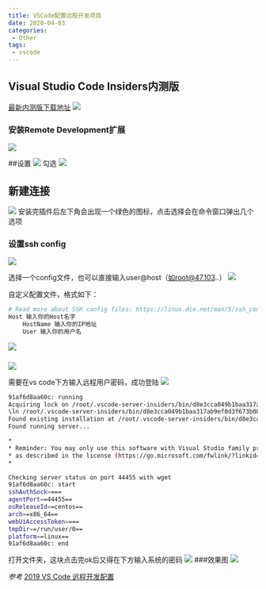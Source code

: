 ```yaml
---
title: VSCode配置远程开发项目
date: 2020-04-03
categories:
 - Other
tags:
 - vscode
---
```

## Visual Studio Code Insiders内测版
[最新内测版下载地址](https://code.visualstudio.com/insiders/)
![](https://upload-images.jianshu.io/upload_images/15668934-7d719d94d7e4180b.png?imageMogr2/auto-orient/strip%7CimageView2/2/w/1240)
### 安装Remote Development扩展

![](https://upload-images.jianshu.io/upload_images/15668934-9fc5a297084e248e.png?imageMogr2/auto-orient/strip%7CimageView2/2/w/1240)

##设置
![](https://upload-images.jianshu.io/upload_images/15668934-b6073df47fab5ea4.png?imageMogr2/auto-orient/strip%7CimageView2/2/w/1240)
勾选
![](https://upload-images.jianshu.io/upload_images/15668934-8f1cfc56c2208ff8.png?imageMogr2/auto-orient/strip%7CimageView2/2/w/1240)

## 新建连接
![](https://upload-images.jianshu.io/upload_images/15668934-381b6388dcf82354.png?imageMogr2/auto-orient/strip%7CimageView2/2/w/1240)
安装完插件后左下角会出现一个绿色的图标，点击选择会在命令窗口弹出几个选项
### 设置ssh config
![](https://upload-images.jianshu.io/upload_images/15668934-ec4688a71789f2f3.png?imageMogr2/auto-orient/strip%7CimageView2/2/w/1240)

选择一个config文件，也可以直接输入user@host（如root@47.103.*.*）
![](https://upload-images.jianshu.io/upload_images/15668934-b379287ebff84276.png?imageMogr2/auto-orient/strip%7CimageView2/2/w/1240)

自定义配置文件，格式如下：
```bash
# Read more about SSH config files: https://linux.die.net/man/5/ssh_config
Host 输入你的Host名字
    HostName 输入你的IP地址
    User 输入你的用户名
```

![](https://upload-images.jianshu.io/upload_images/15668934-16e436815cd7b855.png?imageMogr2/auto-orient/strip%7CimageView2/2/w/1240)
### 
![](https://upload-images.jianshu.io/upload_images/15668934-6180cb3414cbf10c.png?imageMogr2/auto-orient/strip%7CimageView2/2/w/1240)

需要在vs code下方输入远程用户密码，成功登陆
![](https://upload-images.jianshu.io/upload_images/15668934-c410e962e241fb5b.png?imageMogr2/auto-orient/strip%7CimageView2/2/w/1240)
```bash
91af6d8aa60c: running
Acquiring lock on /root/.vscode-server-insiders/bin/d8e3cca049b1baa317ab9ef0d3f673b08e53d8fa/vscode-remote-lock.root.d8e3cca049b1baa317ab9ef0d3f673b08e53d8fafa                                                                                                                                                         t/.vscode-server-insiders/bin/d8e
\ln /root/.vscode-server-insiders/bin/d8e3cca049b1baa317ab9ef0d3f673b08e53d8fa/vscode-remote-lock.root.d8e3cca049b1baa317ab9ef0d3f673b08e53d8fa.target /root/.vscode-server-insiders/bin/d8e3cca049b1baa317ab9ef0d3f673b08e53d8fa/vscode-remote-lock.root.d8e3cca049b1baa317ab9ef0d3f673b08e53d8fa
Found existing installation at /root/.vscode-server-insiders/bin/d8e3cca049b1baa317ab9ef0d3f673b08e53d8fa...
Found running server...

*
* Reminder: You may only use this software with Visual Studio family products,
* as described in the license (https://go.microsoft.com/fwlink/?linkid=2077057)
*

Checking server status on port 44455 with wget
91af6d8aa60c: start
sshAuthSock====
agentPort==44455==
osReleaseId==centos==
arch==x86_64==
webUiAccessToken====
tmpDir==/run/user/0==
platform==linux==
91af6d8aa60c: end
```
打开文件夹，这块点击完ok后又得在下方输入系统的密码
![](https://upload-images.jianshu.io/upload_images/15668934-355e0fb0c105ae57.png?imageMogr2/auto-orient/strip%7CimageView2/2/w/1240)
###效果图
![](https://upload-images.jianshu.io/upload_images/15668934-be3824168aa3da27.png?imageMogr2/auto-orient/strip%7CimageView2/2/w/1240)


*参考*
[2019 VS Code 远程开发配置](https://blog.csdn.net/yh0503/article/details/89851899)